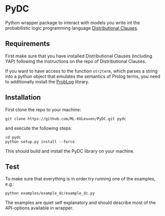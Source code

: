 # PyDC #

Python wrapper package to interact with models you write int the probabilistic logic programming language [Distributional Clauses](https://bitbucket.org/problog/dc_problog/src/master/).

## Requirements ##

First make sure that you have installed Distributional Clauses (including YAP) following the instructions on the repo of Distributional Clauses.

If you want to have access to the function `str2term`, which parses a string into a python object that emulates the semantics of Prolog terms, you need to additionally install the [ProbLog](https://bitbucket.org/problog/problog/src/master/) library.

## Installation ##

First clone the repo to your machine:
```
git clone https://github.com/ML-KULeuven/PyDC.git pydc
```
and execute the following steps:
```
cd pydc
python setup.py install --force
```
This should build and install the PyDC library on your machine.

## Test ##

To make sure that everything is in order try running one of the examples, e.g.:
```
python examples/example_dc/example_dc.py
```
The examples are quiet self explanatory and should describe most of the API-options available in wrapper.
